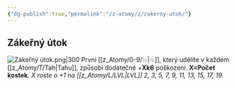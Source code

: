 ```yaml
---
{"dg-publish":true,"permalink":"/z-atomy/z/zakerny-utok/"}
---
```


## Zákeřný útok
![Zákeřný útok.png|300](/img/user/z_img/Z%C3%A1ke%C5%99n%C3%BD%20%C3%BAtok.png)
První [[z_Atomy/0-9/💥\|💥]], který udělíte v každém [[z_Atomy/T/Tah\|Tahu]], způsobí dodatečné +**Xk6** poškození. **X=Počet kostek**. 
*X roste o +1 na [[z_Atomy/L/LVL\|LVL]] 2, 3, 5, 7, 9, 11, 13, 15, 17, 19.*